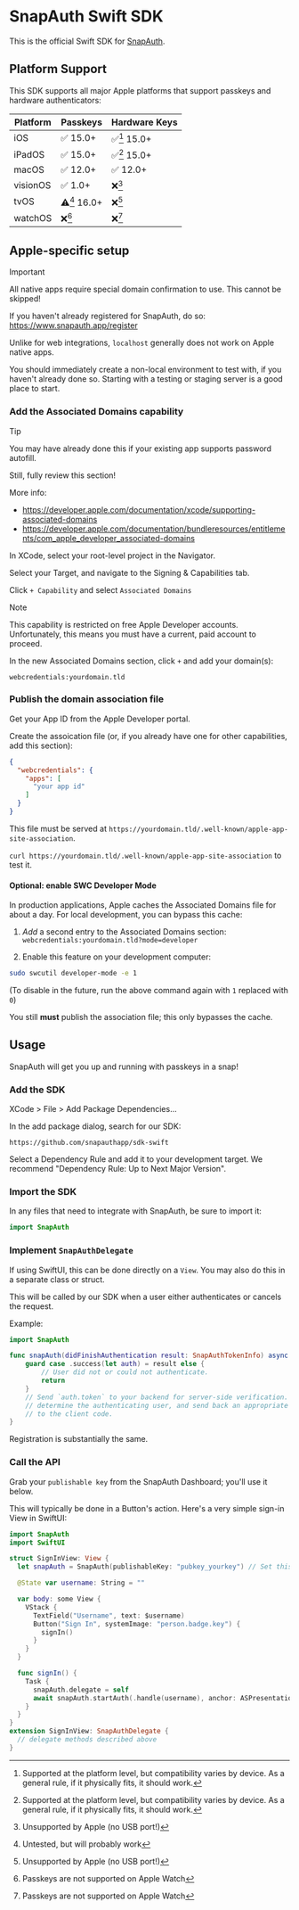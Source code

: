 # SnapAuth Swift SDK

This is the official Swift SDK for [SnapAuth](https://www.snapauth.app).

## Platform Support

This SDK supports all major Apple platforms that support passkeys and hardware authenticators:

Platform | Passkeys | Hardware Keys
--- | --- | ---
iOS | ✅ 15.0+ | ✅[^usb-hardware-varies] 15.0+
iPadOS | ✅ 15.0+ | ✅[^usb-hardware-varies] 15.0+
macOS | ✅ 12.0+ | ✅ 12.0+
visionOS | ✅ 1.0+ | ❌[^no-usb]
tvOS | ⚠️[^platform-untested] 16.0+ | ❌[^no-usb]
watchOS | ❌[^no-watch] | ❌[^no-watch]

## Apple-specific setup

> [!IMPORTANT]
> All native apps require special domain confirmation to use.
> This cannot be skipped!

If you haven't already registered for SnapAuth, do so: https://www.snapauth.app/register

Unlike for web integrations, `localhost` generally does not work on Apple native apps.

You should immediately create a non-local environment to test with, if you haven't already done so.
Starting with a testing or staging server is a good place to start.

<!--
The `RP ID` from the dashbard _must_ exactly match the Associated Domains configuration below

(This needs to be verified - the AD is what'll get checked for the file, but a subdomain match on the RP ID might be ok)
-->

### Add the Associated Domains capability

> [!TIP]
> You may have already done this if your existing app supports password autofill.
> 
> Still, fully review this section!

More info:

- https://developer.apple.com/documentation/xcode/supporting-associated-domains
- https://developer.apple.com/documentation/bundleresources/entitlements/com_apple_developer_associated-domains

In XCode, select your root-level project in the Navigator.

Select your Target, and navigate to the Signing & Capabilities tab.

Click `+ Capability` and select `Associated Domains`

> [!NOTE]
> This capability is restricted on free Apple Developer accounts.
> Unfortunately, this means you must have a current, paid account to proceed.

In the new Associated Domains section, click `+` and add your domain(s):

`webcredentials:yourdomain.tld`


### Publish the domain association file

Get your App ID from the Apple Developer portal.

Create the assoication file (or, if you already have one for other capabilities, add this section):

```json
{
  "webcredentials": {
    "apps": [
      "your app id"
    ]
  }
}
```

This file must be served at `https://yourdomain.tld/.well-known/apple-app-site-association`.

`curl https://yourdomain.tld/.well-known/apple-app-site-association` to test it.

#### Optional: enable SWC Developer Mode

In production applications, Apple caches the Associated Domains file for about a day.
For local development, you can bypass this cache:

1) _Add_ a second entry to the Associated Domains section:
`webcredentials:yourdomain.tld?mode=developer`

2) Enable this feature on your development computer:

```bash
sudo swcutil developer-mode -e 1
```

(To disable in the future, run the above command again with `1` replaced with `0`)

You still **must** publish the association file; this only bypasses the cache.

## Usage

SnapAuth will get you up and running with passkeys in a snap!

### Add the SDK

XCode > File > Add Package Dependencies...

In the add package dialog, search for our SDK:

`https://github.com/snapauthapp/sdk-swift`

Select a Dependency Rule and add it to your development target.
We recommend "Dependency Rule: Up to Next Major Version".

### Import the SDK

In any files that need to integrate with SnapAuth, be sure to import it:

```swift
import SnapAuth
```

### Implement `SnapAuthDelegate`

If using SwiftUI, this can be done directly on a `View`.
You may also do this in a separate class or struct.

This will be called by our SDK when a user either authenticates or cancels the request.

Example:
```swift
import SnapAuth

func snapAuth(didFinishAuthentication result: SnapAuthTokenInfo) async {
    guard case .success(let auth) = result else {
        // User did not or could not authenticate.
        return
    }
    // Send `auth.token` to your backend for server-side verification. Use it to
    // determine the authenticating user, and send back an appropriate response
    // to the client code.
}
```

Registration is substantially the same.

### Call the API

Grab your `publishable key` from the SnapAuth Dashboard; you'll use it below.

This will typically be done in a Button's action.
Here's a very simple sign-in View in SwiftUI:

```swift
import SnapAuth
import SwiftUI

struct SignInView: View {
  let snapAuth = SnapAuth(publishableKey: "pubkey_yourkey") // Set this value!

  @State var username: String = ""

  var body: some View {
    VStack {
      TextField("Username", text: $username)
      Button("Sign In", systemImage: "person.badge.key") {
        signIn()
      }
    }
  }

  func signIn() {
    Task {
      snapAuth.delegate = self
      await snapAuth.startAuth(.handle(username), anchor: ASPresentationAnchor())
    }
  }
}
extension SignInView: SnapAuthDelegate {
  // delegate methods described above
}
```

[^no-watch]: Passkeys are not supported on Apple Watch
[^no-usb]: Unsupported by Apple (no USB port!)
[^platform-untested]: Untested, but will probably work
[^usb-hardware-varies]: Supported at the platform level, but compatibility varies by device. As a general rule, if it physically fits, it should work.
